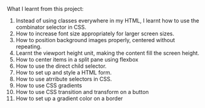 What I learnt from this project:

1. Instead of using classes everywhere in my HTML, I learnt how to use the combinator selector in CSS.
2. How to increase font size appropriately for larger screen sizes.
3. How to position background images properly, centered without repeating.
4. Learnt the viewport height unit, making the content fill the screen height.
5. How to center items in a split pane using flexbox
6. How to use the direct child selector.
7. How to set up and style a HTML form.
8. How to use atrribute selectors in CSS.
9. How to use CSS gradients
10. How to use CSS transition and transform on a button
11. How to set up a gradient color on a border
